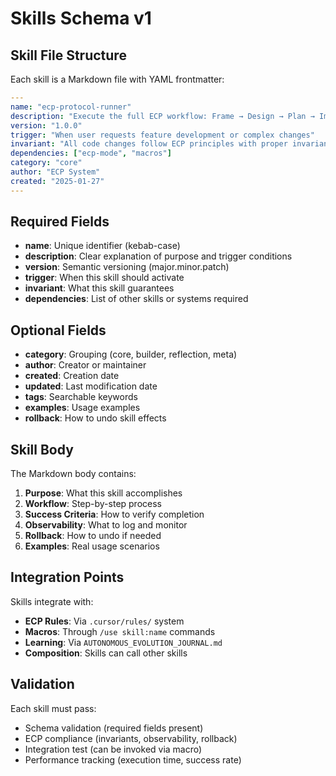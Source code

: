 # Skills Schema v1

## Skill File Structure

Each skill is a Markdown file with YAML frontmatter:

```yaml
---
name: "ecp-protocol-runner"
description: "Execute the full ECP workflow: Frame → Design → Plan → Implement → Review"
version: "1.0.0"
trigger: "When user requests feature development or complex changes"
invariant: "All code changes follow ECP principles with proper invariants and observability"
dependencies: ["ecp-mode", "macros"]
category: "core"
author: "ECP System"
created: "2025-01-27"
---
```

## Required Fields

- **name**: Unique identifier (kebab-case)
- **description**: Clear explanation of purpose and trigger conditions
- **version**: Semantic versioning (major.minor.patch)
- **trigger**: When this skill should activate
- **invariant**: What this skill guarantees
- **dependencies**: List of other skills or systems required

## Optional Fields

- **category**: Grouping (core, builder, reflection, meta)
- **author**: Creator or maintainer
- **created**: Creation date
- **updated**: Last modification date
- **tags**: Searchable keywords
- **examples**: Usage examples
- **rollback**: How to undo skill effects

## Skill Body

The Markdown body contains:

1. **Purpose**: What this skill accomplishes
2. **Workflow**: Step-by-step process
3. **Success Criteria**: How to verify completion
4. **Observability**: What to log and monitor
5. **Rollback**: How to undo if needed
6. **Examples**: Real usage scenarios

## Integration Points

Skills integrate with:
- **ECP Rules**: Via `.cursor/rules/` system
- **Macros**: Through `/use skill:name` commands
- **Learning**: Via `AUTONOMOUS_EVOLUTION_JOURNAL.md`
- **Composition**: Skills can call other skills

## Validation

Each skill must pass:
- Schema validation (required fields present)
- ECP compliance (invariants, observability, rollback)
- Integration test (can be invoked via macro)
- Performance tracking (execution time, success rate)
